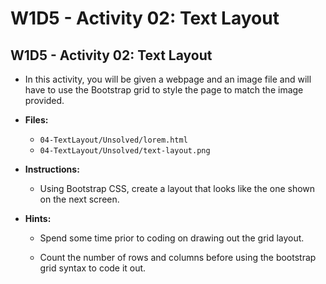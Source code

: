 # W1D5 - Activity 02: Text Layout

## W1D5 - Activity 02: Text Layout

* In this activity, you will be given a webpage and an image file and will have to use the Bootstrap grid to style the page to match the image provided.

* **Files:**

    * `04-TextLayout/Unsolved/lorem.html`
    * `04-TextLayout/Unsolved/text-layout.png`

* **Instructions:**

    * Using Bootstrap CSS, create a layout that looks like the one shown on the next screen.

* **Hints:**

    * Spend some time prior to coding on drawing out the grid layout.

    * Count the number of rows and columns before using the bootstrap grid syntax to code it out.